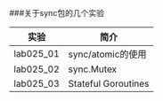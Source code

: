 ###关于sync包的几个实验

|实验|简介|
|---|---|
|lab025_01|sync/atomic的使用|
|lab025_02|sync.Mutex|
|lab025_03|Stateful Goroutines|
